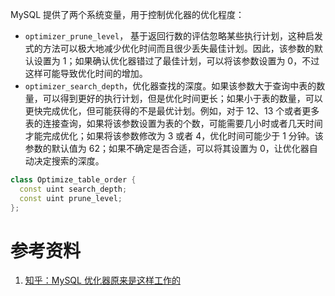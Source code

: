 MySQL 提供了两个系统变量，用于控制优化器的优化程度：

- `optimizer_prune_level`， 基于返回行数的评估忽略某些执行计划，这种启发式的方法可以极大地减少优化时间而且很少丢失最佳计划。因此，该参数的默认设置为 1；如果确认优化器错过了最佳计划，可以将该参数设置为 0，不过这样可能导致优化时间的增加。
- `optimizer_search_depth`，优化器查找的深度。如果该参数大于查询中表的数量，可以得到更好的执行计划，但是优化时间更长；如果小于表的数量，可以更快完成优化，但可能获得的不是最优计划。例如，对于 12、13 个或者更多表的连接查询，如果将该参数设置为表的个数，可能需要几小时或者几天时间才能完成优化；如果将该参数修改为 3 或者 4，优化时间可能少于 1 分钟。该参数的默认值为 62；如果不确定是否合适，可以将其设置为 0，让优化器自动决定搜索的深度。

```C++
class Optimize_table_order {
  const uint search_depth;
  const uint prune_level;
};
```

 # 参考资料

1. [知乎：MySQL 优化器原来是这样工作的](https://zhuanlan.zhihu.com/p/192707721)